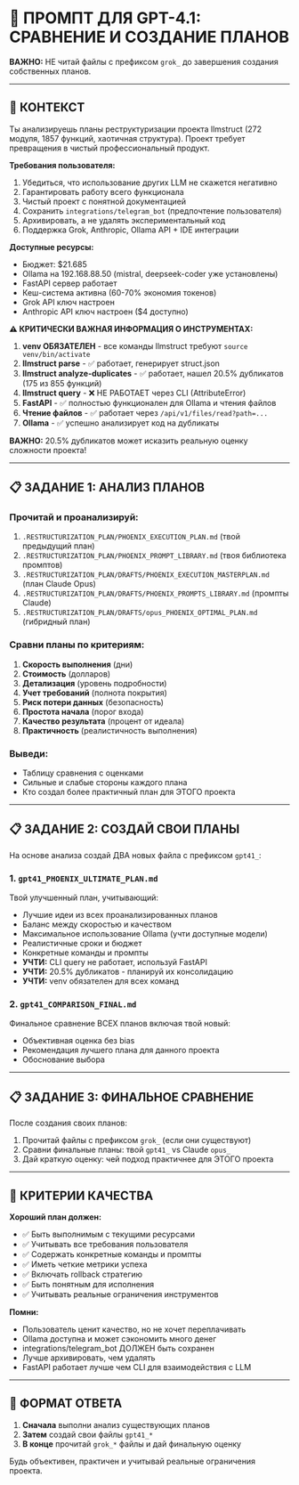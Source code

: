 # 📝 ПРОМПТ ДЛЯ GPT-4.1: СРАВНЕНИЕ И СОЗДАНИЕ ПЛАНОВ

**ВАЖНО:** НЕ читай файлы с префиксом `grok_` до завершения создания собственных планов.

---

## 🎯 КОНТЕКСТ

Ты анализируешь планы реструктуризации проекта llmstruct (272 модуля, 1857 функций, хаотичная структура). Проект требует превращения в чистый профессиональный продукт.

**Требования пользователя:**
1. Убедиться, что использование других LLM не скажется негативно
2. Гарантировать работу всего функционала
3. Чистый проект с понятной документацией
4. Сохранить `integrations/telegram_bot` (предпочтение пользователя)
5. Архивировать, а не удалять экспериментальный код
6. Поддержка Grok, Anthropic, Ollama API + IDE интеграции

**Доступные ресурсы:**
- Бюджет: $21.685
- Ollama на 192.168.88.50 (mistral, deepseek-coder уже установлены)
- FastAPI сервер работает
- Кеш-система активна (60-70% экономия токенов)
- Grok API ключ настроен
- Anthropic API ключ настроен ($4 доступно)

**⚠️ КРИТИЧЕСКИ ВАЖНАЯ ИНФОРМАЦИЯ О ИНСТРУМЕНТАХ:**
1. **venv ОБЯЗАТЕЛЕН** - все команды llmstruct требуют `source venv/bin/activate`
2. **llmstruct parse** - ✅ работает, генерирует struct.json
3. **llmstruct analyze-duplicates** - ✅ работает, нашел 20.5% дубликатов (175 из 855 функций)
4. **llmstruct query** - ❌ НЕ РАБОТАЕТ через CLI (AttributeError)
5. **FastAPI** - ✅ полностью функционален для Ollama и чтения файлов
6. **Чтение файлов** - ✅ работает через `/api/v1/files/read?path=...`
7. **Ollama** - ✅ успешно анализирует код на дубликаты

**ВАЖНО:** 20.5% дубликатов может исказить реальную оценку сложности проекта!

---

## 📋 ЗАДАНИЕ 1: АНАЛИЗ ПЛАНОВ

### Прочитай и проанализируй:
1. `.RESTRUCTURIZATION_PLAN/PHOENIX_EXECUTION_PLAN.md` (твой предыдущий план)
2. `.RESTRUCTURIZATION_PLAN/PHOENIX_PROMPT_LIBRARY.md` (твоя библиотека промптов)
3. `.RESTRUCTURIZATION_PLAN/DRAFTS/PHOENIX_EXECUTION_MASTERPLAN.md` (план Claude Opus)
4. `.RESTRUCTURIZATION_PLAN/DRAFTS/PHOENIX_PROMPTS_LIBRARY.md` (промпты Claude)
5. `.RESTRUCTURIZATION_PLAN/DRAFTS/opus_PHOENIX_OPTIMAL_PLAN.md` (гибридный план)

### Сравни планы по критериям:
1. **Скорость выполнения** (дни)
2. **Стоимость** (долларов)
3. **Детализация** (уровень подробности)
4. **Учет требований** (полнота покрытия)
5. **Риск потери данных** (безопасность)
6. **Простота начала** (порог входа)
7. **Качество результата** (процент от идеала)
8. **Практичность** (реалистичность выполнения)

### Выведи:
- Таблицу сравнения с оценками
- Сильные и слабые стороны каждого плана
- Кто создал более практичный план для ЭТОГО проекта

---

## 📋 ЗАДАНИЕ 2: СОЗДАЙ СВОИ ПЛАНЫ

На основе анализа создай ДВА новых файла с префиксом `gpt41_`:

### 1. `gpt41_PHOENIX_ULTIMATE_PLAN.md`
Твой улучшенный план, учитывающий:
- Лучшие идеи из всех проанализированных планов
- Баланс между скоростью и качеством
- Максимальное использование Ollama (учти доступные модели)
- Реалистичные сроки и бюджет
- Конкретные команды и промпты
- **УЧТИ:** CLI query не работает, используй FastAPI
- **УЧТИ:** 20.5% дубликатов - планируй их консолидацию
- **УЧТИ:** venv обязателен для всех команд

### 2. `gpt41_COMPARISON_FINAL.md`
Финальное сравнение ВСЕХ планов включая твой новый:
- Объективная оценка без bias
- Рекомендация лучшего плана для данного проекта
- Обоснование выбора

---

## 📋 ЗАДАНИЕ 3: ФИНАЛЬНОЕ СРАВНЕНИЕ

После создания своих планов:
1. Прочитай файлы с префиксом `grok_` (если они существуют)
2. Сравни финальные планы: твой `gpt41_` vs Claude `opus_`
3. Дай краткую оценку: чей подход практичнее для ЭТОГО проекта

---

## 🎯 КРИТЕРИИ КАЧЕСТВА

**Хороший план должен:**
- ✅ Быть выполнимым с текущими ресурсами
- ✅ Учитывать все требования пользователя
- ✅ Содержать конкретные команды и промпты
- ✅ Иметь четкие метрики успеха
- ✅ Включать rollback стратегию
- ✅ Быть понятным для исполнения
- ✅ Учитывать реальные ограничения инструментов

**Помни:**
- Пользователь ценит качество, но не хочет переплачивать
- Ollama доступна и может сэкономить много денег
- integrations/telegram_bot ДОЛЖЕН быть сохранен
- Лучше архивировать, чем удалять
- FastAPI работает лучше чем CLI для взаимодействия с LLM

---

## 📝 ФОРМАТ ОТВЕТА

1. **Сначала** выполни анализ существующих планов
2. **Затем** создай свои файлы `gpt41_*`
3. **В конце** прочитай `grok_*` файлы и дай финальную оценку

Будь объективен, практичен и учитывай реальные ограничения проекта. 